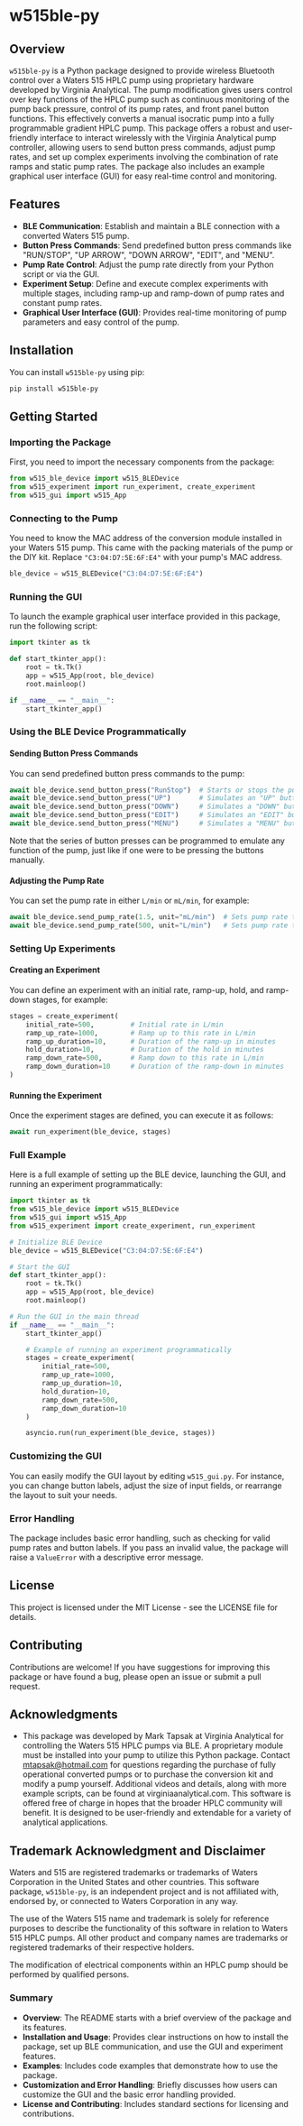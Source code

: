 
# w515ble-py

## Overview

`w515ble-py` is a Python package designed to provide wireless Bluetooth control over a Waters 515 HPLC pump using proprietary hardware developed by Virginia Analytical. The pump modification gives users control over key functions of the HPLC pump such as continuous monitoring of the pump back pressure, control of its pump rates, and front panel button functions. This effectively converts a manual isocratic pump into a fully programmable gradient HPLC pump. This package offers a robust and user-friendly interface to interact wirelessly with the Virginia Analytical pump controller, allowing users to send button press commands, adjust pump rates, and set up complex experiments involving the combination of rate ramps and static pump rates. The package also includes an example graphical user interface (GUI) for easy real-time control and monitoring.

## Features

- **BLE Communication**: Establish and maintain a BLE connection with a converted Waters 515 pump.
- **Button Press Commands**: Send predefined button press commands like "RUN/STOP", "UP ARROW", "DOWN ARROW", "EDIT", and "MENU".
- **Pump Rate Control**: Adjust the pump rate directly from your Python script or via the GUI.
- **Experiment Setup**: Define and execute complex experiments with multiple stages, including ramp-up and ramp-down of pump rates and constant pump rates.
- **Graphical User Interface (GUI)**: Provides real-time monitoring of pump parameters and easy control of the pump.

## Installation

You can install `w515ble-py` using pip:

```bash
pip install w515ble-py
```

## Getting Started

### Importing the Package

First, you need to import the necessary components from the package:

```python
from w515_ble_device import w515_BLEDevice
from w515_experiment import run_experiment, create_experiment
from w515_gui import w515_App
```

### Connecting to the Pump

You need to know the MAC address of the conversion module installed in your Waters 515 pump. This came with the packing materials of the pump or the DIY kit. Replace `"C3:04:D7:5E:6F:E4"` with your pump's MAC address.

```python
ble_device = w515_BLEDevice("C3:04:D7:5E:6F:E4")
```

### Running the GUI

To launch the example graphical user interface provided in this package, run the following script:

```python
import tkinter as tk

def start_tkinter_app():
    root = tk.Tk()
    app = w515_App(root, ble_device)
    root.mainloop()

if __name__ == "__main__":
    start_tkinter_app()
```

### Using the BLE Device Programmatically

#### Sending Button Press Commands

You can send predefined button press commands to the pump:

```python
await ble_device.send_button_press("RunStop")  # Starts or stops the pump
await ble_device.send_button_press("UP")       # Simulates an "UP" button press
await ble_device.send_button_press("DOWN")     # Simulates a "DOWN" button press
await ble_device.send_button_press("EDIT")     # Simulates an "EDIT" button press
await ble_device.send_button_press("MENU")     # Simulates a "MENU" button press
```

Note that the series of button presses can be programmed to emulate any function of the pump, just like if one were to be pressing the buttons manually.

#### Adjusting the Pump Rate

You can set the pump rate in either `L/min` or `mL/min`, for example:

```python
await ble_device.send_pump_rate(1.5, unit="mL/min")  # Sets pump rate to 1.5 mL/min
await ble_device.send_pump_rate(500, unit="L/min")   # Sets pump rate to 500 L/min
```

### Setting Up Experiments

#### Creating an Experiment

You can define an experiment with an initial rate, ramp-up, hold, and ramp-down stages, for example:

```python
stages = create_experiment(
    initial_rate=500,         # Initial rate in L/min
    ramp_up_rate=1000,        # Ramp up to this rate in L/min
    ramp_up_duration=10,      # Duration of the ramp-up in minutes
    hold_duration=10,         # Duration of the hold in minutes
    ramp_down_rate=500,       # Ramp down to this rate in L/min
    ramp_down_duration=10     # Duration of the ramp-down in minutes
)
```

#### Running the Experiment

Once the experiment stages are defined, you can execute it as follows:

```python
await run_experiment(ble_device, stages)
```

### Full Example

Here is a full example of setting up the BLE device, launching the GUI, and running an experiment programmatically:

```python
import tkinter as tk
from w515_ble_device import w515_BLEDevice
from w515_gui import w515_App
from w515_experiment import create_experiment, run_experiment

# Initialize BLE Device
ble_device = w515_BLEDevice("C3:04:D7:5E:6F:E4")

# Start the GUI
def start_tkinter_app():
    root = tk.Tk()
    app = w515_App(root, ble_device)
    root.mainloop()

# Run the GUI in the main thread
if __name__ == "__main__":
    start_tkinter_app()

    # Example of running an experiment programmatically
    stages = create_experiment(
        initial_rate=500,
        ramp_up_rate=1000,
        ramp_up_duration=10,
        hold_duration=10,
        ramp_down_rate=500,
        ramp_down_duration=10
    )

    asyncio.run(run_experiment(ble_device, stages))
```

### Customizing the GUI

You can easily modify the GUI layout by editing `w515_gui.py`. For instance, you can change button labels, adjust the size of input fields, or rearrange the layout to suit your needs.

### Error Handling

The package includes basic error handling, such as checking for valid pump rates and button labels. If you pass an invalid value, the package will raise a `ValueError` with a descriptive error message.

## License

This project is licensed under the MIT License - see the LICENSE file for details.

## Contributing

Contributions are welcome! If you have suggestions for improving this package or have found a bug, please open an issue or submit a pull request.

## Acknowledgments

- This package was developed by Mark Tapsak at Virginia Analytical for controlling the Waters 515 HPLC pumps via BLE. A proprietary module must be installed into your pump to utilize this Python package. Contact mtapsak@hotmail.com for questions regarding the purchase of fully operational converted pumps or to purchase the conversion kit and modify a pump yourself. Additional videos and details, along with more example scripts, can be found at virginiaanalytical.com. This software is offered free of charge in hopes that the broader HPLC community will benefit. It is designed to be user-friendly and extendable for a variety of analytical applications.

## Trademark Acknowledgment and Disclaimer

Waters and 515 are registered trademarks or trademarks of Waters Corporation in the United States and other countries. This software package, `w515ble-py`, is an independent project and is not affiliated with, endorsed by, or connected to Waters Corporation in any way.

The use of the Waters 515 name and trademark is solely for reference purposes to describe the functionality of this software in relation to Waters 515 HPLC pumps. All other product and company names are trademarks or registered trademarks of their respective holders.

The modification of electrical components within an HPLC pump should be performed by qualified persons.

### Summary

- **Overview**: The README starts with a brief overview of the package and its features.
- **Installation and Usage**: Provides clear instructions on how to install the package, set up BLE communication, and use the GUI and experiment features.
- **Examples**: Includes code examples that demonstrate how to use the package.
- **Customization and Error Handling**: Briefly discusses how users can customize the GUI and the basic error handling provided.
- **License and Contributing**: Includes standard sections for licensing and contributions.
